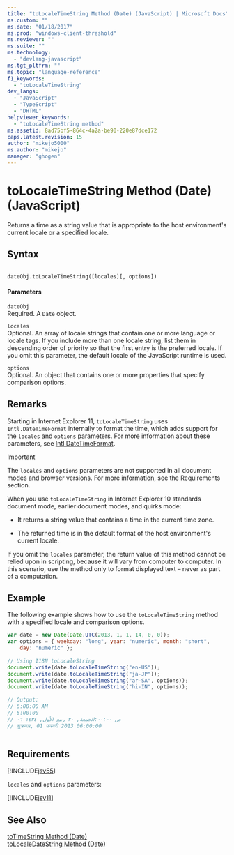 ```yaml
---
title: "toLocaleTimeString Method (Date) (JavaScript) | Microsoft Docs"
ms.custom: ""
ms.date: "01/18/2017"
ms.prod: "windows-client-threshold"
ms.reviewer: ""
ms.suite: ""
ms.technology: 
  - "devlang-javascript"
ms.tgt_pltfrm: ""
ms.topic: "language-reference"
f1_keywords: 
  - "toLocaleTimeString"
dev_langs: 
  - "JavaScript"
  - "TypeScript"
  - "DHTML"
helpviewer_keywords: 
  - "toLocaleTimeString method"
ms.assetid: 8ad75bf5-864c-4a2a-be90-220e87dce172
caps.latest.revision: 15
author: "mikejo5000"
ms.author: "mikejo"
manager: "ghogen"
---
```

# toLocaleTimeString Method (Date) (JavaScript)
Returns a time as a string value that is appropriate to the host environment's current locale or a specified locale.  
  
## Syntax  
  
```  
  
dateObj.toLocaleTimeString([locales][, options])  
```  
  
#### Parameters  
 `dateObj`  
 Required. A `Date` object.  
  
 `locales`  
 Optional. An array of locale strings that contain one or more language or locale tags. If you include more than one locale string, list them in descending order of priority so that the first entry is the preferred locale. If you omit this parameter, the default locale of the JavaScript runtime is used.  
  
 `options`  
 Optional. An object that contains one or more properties that specify comparison options.  
  
## Remarks  
 Starting in Internet Explorer 11, `toLocaleTimeString` uses `Intl.DateTimeFormat` internally to format the time, which adds support for the `locales` and `options` parameters. For more information about these parameters, see [Intl.DateTimeFormat](../../javascript/reference/intl-datetimeformat-object-javascript.md).  
  
> [!IMPORTANT]
>  The `locales` and `options` parameters are not supported in all document modes and browser versions. For more information, see the Requirements section.  
  
 When you use `toLocaleTimeString` in Internet Explorer 10 standards document mode, earlier document modes, and quirks mode:  
  
-   It returns a string value that contains a time in the current time zone.  
  
-   The returned time is in the default format of the host environment's current locale.  
  
 If you omit the `locales` parameter, the return value of this method cannot be relied upon in scripting, because it will vary from computer to computer. In this scenario, use the method only to format displayed text – never as part of a computation.  
  
## Example  
 The following example shows how to use the `toLocaleTimeString` method with a specified locale and comparison options.  
  
```JavaScript  
var date = new Date(Date.UTC(2013, 1, 1, 14, 0, 0));  
var options = { weekday: "long", year: "numeric", month: "short",  
    day: "numeric" };  
  
// Using I18N toLocaleString  
document.write(date.toLocaleTimeString("en-US"));  
document.write(date.toLocaleTimeString("ja-JP"));  
document.write(date.toLocaleTimeString("ar-SA", options));  
document.write(date.toLocaleTimeString("hi-IN", options));  
  
// Output:  
// ‎‎6‎:‎00‎:‎00‎ ‎AM ‎   
// 6‎:‎00‎:‎00‎  
// ‏الجمعة‏, ‏٢٠‏ ‏ربيع الأول‏, ‏١٤٣٤ ٠٦‎:‎٠٠‎:‎٠٠‎ ‎ص  
// ‎शुक्रवार‎, ‎01‎ ‎फरवरी‎ ‎2013 06:00:00  
  
```  
  
## Requirements  
 [!INCLUDE[jsv55](../../javascript/reference/includes/jsv55-md.md)]  
  
 `locales` and `options` parameters:  
  
 [!INCLUDE[jsv11](../../javascript/reference/includes/jsv11-md.md)]  
  
## See Also  
 [toTimeString Method (Date)](../../javascript/reference/totimestring-method-date-javascript.md)   
 [toLocaleDateString Method (Date)](../../javascript/reference/tolocaledatestring-method-date-javascript.md)